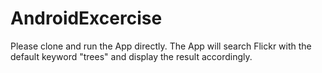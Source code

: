 # AndroidExcercise


Please clone and run the App directly. The App will search Flickr with the default keyword "trees" and display the result accordingly.
